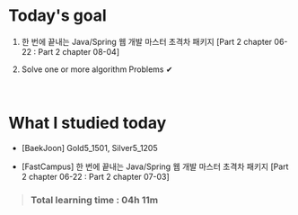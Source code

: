 # Today's goal

1. 한 번에 끝내는 Java/Spring 웹 개발 마스터 초격차 패키지 [Part 2 chapter 06-22 : Part 2 chapter 08-04]

2. Solve one or more algorithm Problems ✔

<br>

# What I studied today

* [BaekJoon] Gold5_1501, Silver5_1205

* [FastCampus] 한 번에 끝내는 Java/Spring 웹 개발 마스터 초격차 패키지 [Part 2 chapter 06-22 : Part 2 chapter 07-03]

><h3>Total learning time : 04h 11m</h3>